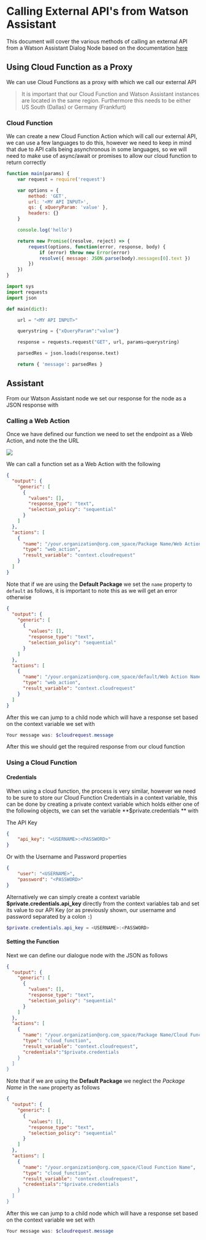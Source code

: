 # Calling External API's from Watson Assistant

This document will cover the various methods of calling an external API from a Watson Assistant Dialog Node based on the documentation [here](https://console.bluemix.net/docs/services/conversation/configure-workspace.html#configuring-a-watson-assistant-workspace)


## Using Cloud Function as a Proxy

We can use Cloud Functions as a proxy with which we call our external API

> It is important that our Cloud Function and Watson Assistant instances are located in the same region. Furthermore this needs to be either US South (Dallas) or Germany (Frankfurt)

### Cloud Function

We can create a new Cloud Function Action which will call our external API, we can use a few languages to do this, however we need to keep in mind that due to API calls being asynchronous in some languages, so we will need to make use of async/await or promises to allow our cloud function to return correctly

```javascript
function main(params) {
    var request = require('request')

    var options = {
        method: 'GET',
        url: '<MY API INPUT>',
        qs: { xQueryParam: 'value' },
        headers: {}
    }

    console.log('hello')

    return new Promise((resolve, reject) => {
        request(options, function(error, response, body) {
            if (error) throw new Error(error)
            resolve({ message: JSON.parse(body).messages[0].text })
        })
    })
}
```

```python
import sys
import requests
import json

def main(dict):

    url = "<MY API INPUT>"

    querystring = {"xQueryParam":"value"}

    response = requests.request("GET", url, params=querystring)

    parsedRes = json.loads(response.text)

    return { 'message': parsedRes }
```

## Assistant

From our Watson Assistant node we set our response for the node as a JSON response with

### Calling a Web Action

Once we have defined our function we need to set the endpoint as a Web Action, and note the the URL

![](../.gitbook/assets/image%20%282%29.png)

We can call a function set as a Web Action with the following

```json
{
  "output": {
    "generic": [
      {
        "values": [],
        "response_type": "text",
        "selection_policy": "sequential"
      }
    ]
  },
  "actions": [
    {
      "name": "/your.organization@org.com_space/Package Name/Web Action Name.json",
      "type": "web_action",
      "result_variable": "context.cloudrequest"
    }
  ]
}
```

Note that if we are using the **Default Package** we set the `name` property to `default` as follows, it is important to note this as we will get an error otherwise

```json
{
  "output": {
    "generic": [
      {
        "values": [],
        "response_type": "text",
        "selection_policy": "sequential"
      }
    ]
  },
  "actions": [
    {
      "name": "/your.organization@org.com_space/default/Web Action Name.json",
      "type": "web_action",
      "result_variable": "context.cloudrequest"
    }
  ]
}
```

After this we can jump to a child node which will have a response set based on the context variable we set with

```powershell
Your message was: $cloudrequest.message
```

After this we should get the required response from our cloud function

### Using a Cloud Function

#### Credentials

When using a cloud function, the process is very similar, however we need to be sure to store our Cloud Function Credentials in a context variable, this can be done by creating a private context variable which holds either one of the following objects, we can set the variable **\$private.credentials ** with

The API Key

```json
{
    "api_key": "<USERNAME>:<PASSWORD>"
}
```

Or with the Username and Password properties

```json
{
    "user": "<USERNAME>",
    "password": "<PASSWORD>"
}
```

Alternatively we can simply create a context variable **\$private.credentials.api_key** directly from the context variables tab and set its value to our API Key (or as previously shown, our username and password separated by a colon `:`)

```powershell
$private.credentials.api_key = <USERNAME>:<PASSWORD>
```

#### Setting the Function

Next we can define our dialogue node with the JSON as follows

```json
{
  "output": {
    "generic": [
      {
        "values": [],
        "response_type": "text",
        "selection_policy": "sequential"
      }
    ]
  },
  "actions": [
    {
      "name": "/your.organization@org.com_space/Package Name/Cloud Function Name",
      "type": "cloud_function",
      "result_variable": "context.cloudrequest",
      "credentials":"$private.credentials
    }
  ]
}
```

Note that if we are using the **Default Package** we neglect the *Package Name* in the `name` property as follows

```json
{
  "output": {
    "generic": [
      {
        "values": [],
        "response_type": "text",
        "selection_policy": "sequential"
      }
    ]
  },
  "actions": [
    {
      "name": "/your.organization@org.com_space/Cloud Function Name",
      "type": "cloud_function",
      "result_variable": "context.cloudrequest",
      "credentials":"$private.credentials
    }
  ]
}
```

After this we can jump to a child node which will have a response set based on the context variable we set with

```powershell
Your message was: $cloudrequest.message
```
